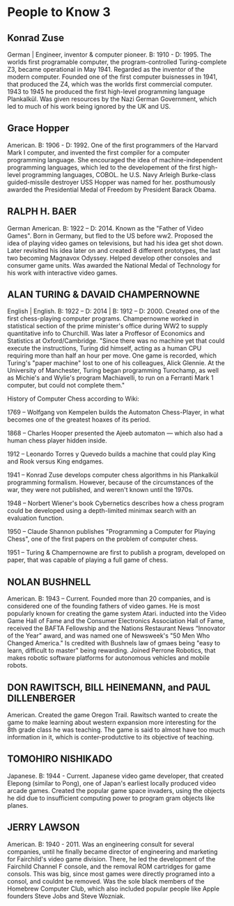 # People to Know 3

## Konrad Zuse
German | Engineer, inventor & computer pioneer. B: 1910 - D: 1995. The worlds first programable computer, the program-controlled Turing-complete Z3, became operational in May 1941. Regarded as the inventor of the modern computer. Founded one of the first computer buisnesses in 1941, that produced the Z4, which was the worlds first commercial computer. 1943 to 1945 he produced the first high-level programming language Plankalkül. Was given resources by the Nazi German Government, which led to much of his work being ignored by the UK and US.

## Grace Hopper
American. B: 1906 - D: 1992. One of the first programmers of the Harvard Mark I computer, and invented the first compiler for a computer programming language. She encouraged the idea of machine-independent programming languages, which led to the developement of the first high-level programming languages, COBOL. he U.S.  Navy Arleigh Burke-class guided-missile destroyer USS Hopper was named for her. posthumously awarded the Presidential Medal of Freedom by President Barack Obama.

## RALPH H. BAER
German American. B: 1922 – D: 2014. Known as the "Father of Video Games". Born in Germany, but fled to the US before ww2. Proposed the idea of playing video games on televisions, but had his idea get shot down. Later revisited his idea later on and created 8 different prototypes, the last two becoming Magnavox Odyssey. Helped develop other consoles and consumer game units. Was awarded the National Medal of Technology for his work with interactive video games.

## ALAN TURING & DAVAID CHAMPERNOWNE
English | English. B: 1922 – D: 2014 | B: 1912 – D: 2000. Created one of the first chess-playing computer programs. Champernowne worked in statistical section of the prime minister's office during WW2 to supply quantitative info to Churchill. Was later a Proffesor of Economics and Statistics at Oxford/Cambridge.  "Since there was no machine yet that could execute the instructions, Turing did himself, acting as a human CPU requiring more than half an hour per move. One game is recorded, which Turing's "paper machine" lost to one of his colleagues, Alick Glennie. At the University of Manchester, Turing began programming Turochamp, as well as Michie's and Wylie's program Machiavelli, to run on a Ferranti Mark 1 computer, but could not complete them." 

History of Computer Chess according to Wiki:

1769 – Wolfgang von Kempelen builds the Automaton Chess-Player, in what becomes one of the greatest hoaxes of its period.

1868 – Charles Hooper presented the Ajeeb automaton — which also had a human chess player hidden inside.

1912 – Leonardo Torres y Quevedo builds a machine that could play King and Rook versus King endgames.

1941 – Konrad Zuse develops computer chess algorithms in his Plankalkül programming formalism. However, because of the circumstances of the war, they were not published, and weren't known until the 1970s.

1948 – Norbert Wiener's book Cybernetics describes how a chess program could be developed using a depth-limited minimax search with an evaluation function.

1950 – Claude Shannon publishes "Programming a Computer for Playing Chess", one of the first papers on the problem of computer chess.

1951 – Turing & Champernowne are first to publish a program, developed on paper, that was capable of playing a full game of chess.

## NOLAN BUSHNELL
American. B: 1943 – Current.  Founded more than 20 companies, and is considered one of the founding fathers of video games. He is most popularly known for creating the game system Atari. inducted into the Video Game Hall of Fame and the Consumer Electronics Association Hall of Fame, received the BAFTA Fellowship and the Nations Restaurant News “Innovator of the Year” award, and was named one of Newsweek's "50 Men Who Changed America."  Is credited with Bushnels law of gmaes being "easy to learn, difficult to master" being rewarding. Joined Perrone Robotics, that makes robotic software platforms for autonomous vehicles and mobile robots.

## DON RAWITSCH, BILL HEINEMANN, and PAUL DILLENBERGER
American. Created the game Oregon Trail. Rawitsch wanted to create the game to make learning about western expansion more interesting for the 8th grade class he was teaching. The game is said to almost have too much information in it, which is conter-produtctive to its objective of teaching. 

## TOMOHIRO NISHIKADO
Japanese. B: 1944 - Current.  Japanese video game developer, that created Elepong (similar to Pong), one of Japan's earliest locally produced video arcade games. Created the popular game space invaders, using the objects he did due to insufficient computing power to program gram objects like planes. 

## JERRY LAWSON
American. B: 1940 - 2011. Was an engineering consult for several companies, until he finally became director of engineering and marketing for Fairchild's video game division. There, he led the development of the Fairchild Channel F console, and the removal ROM cartridges for game consols. This was big, since most games were directly programed into a consol, and couldnt be removed. Was the sole black members of the Homebrew Computer Club, which also included popular people like Apple founders Steve Jobs and Steve Wozniak.

